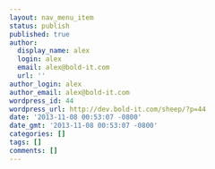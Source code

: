```yaml
---
layout: nav_menu_item
status: publish
published: true
author:
  display_name: alex
  login: alex
  email: alex@bold-it.com
  url: ''
author_login: alex
author_email: alex@bold-it.com
wordpress_id: 44
wordpress_url: http://dev.bold-it.com/sheep/?p=44
date: '2013-11-08 00:53:07 -0800'
date_gmt: '2013-11-08 00:53:07 -0800'
categories: []
tags: []
comments: []
---
```


